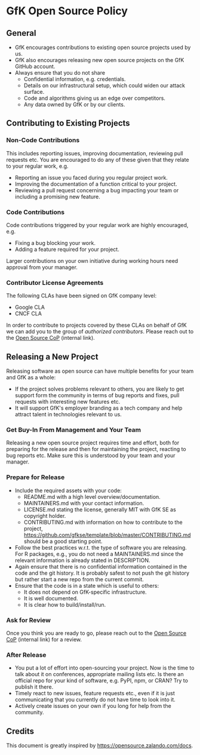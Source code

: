 # GfK Open Source Policy

## General

-   GfK encourages contributions to existing open source projects used by us.
-   GfK also encourages releasing new open source projects on the GfK GitHub account.
-   Always ensure that you do not share
    -   Confidential information, e.g. credentials.
    -   Details on our infrastructural setup, which could widen our attack surface.
    -   Code and algorithms giving us an edge over competitors.
    -   Any data owned by GfK or by our clients.

## Contributing to Existing Projects

### Non-Code Contributions

This includes reporting issues, improving documentation, reviewing pull requests etc. You are encouraged to do any of these given that they relate to your regular work, e.g.

-   Reporting an issue you faced during you regular project work.
-   Improving the documentation of a function critical to your project.
-   Reviewing a pull request concerning a bug impacting your team or including a promising new feature.

### Code Contributions

Code contributions triggered by your regular work are highly encouraged, e.g.

-   Fixing a bug blocking your work.
-   Adding a feature required for your project.

Larger contributions on your own initiative during working hours need approval from your manager.

### Contributor License Agreements

The following CLAs have been signed on GfK company level:

- Google CLA
- CNCF CLA

In order to contribute to projects covered by these CLAs on behalf of GfK we can add you to the group of _authorized contributors_. Please reach out to the [Open Source CoP](https://teams.microsoft.com/l/team/19%3a3750f2603cd245c69b72915c9f002335%40thread.tacv2/conversations?groupId=7bb77e08-5b4b-4e49-aca3-b594498deaf0&tenantId=60f3f635-a520-4eb7-a859-dbc5572fc839) (internal link).

## Releasing a New Project

Releasing software as open source can have multiple benefits for your team and GfK as a whole:

-   If the project solves problems relevant to others, you are likely to get support form the community in terms of bug reports and fixes, pull requests with interesting new features etc.
-   It will support GfK's employer branding as a tech company and help attract talent in technologies relevant to us.

### Get Buy-In From Management and Your Team

Releasing a new open source project requires time and effort, both for preparing for the release and then for maintaining the project, reacting to bug reports etc. Make sure this is understood by your team and your manager.

### Prepare for Release

-   Include the required assets with your code:
    -   README.md with a high level overview/documentation.
    -   MAINTAINERS.md with your contact information.
    -   LICENSE.md stating the license, generally MIT with GfK SE as copyright holder.
    -   CONTRIBUTING.md with information on how to contribute to the project, <https://github.com/gfkse/template/blob/master/CONTRIBUTING.md> should be a good starting point.
-   Follow the best practices w.r.t. the type of software you are releasing. For R packages, e.g., you do not need a MAINTAINERS.md since the relevant information is already stated in DESCRIPTION.
-   Again ensure that there is no confidential information contained in the code and the git history. It is probably safest to not push the git history but rather start a new repo from the current commit.
-   Ensure that the code is in a state which is useful to others:
    -   It does not depend on GfK-specific infrastructure.
    -   It is well documented.
    -   It is clear how to build/install/run.

### Ask for Review

Once you think you are ready to go, please reach out to the [Open Source CoP](https://teams.microsoft.com/l/team/19%3a3750f2603cd245c69b72915c9f002335%40thread.tacv2/conversations?groupId=7bb77e08-5b4b-4e49-aca3-b594498deaf0&tenantId=60f3f635-a520-4eb7-a859-dbc5572fc839) (internal link) for a review.

### After Release

-   You put a lot of effort into open-sourcing your project. Now is the time to talk about it on conferences, appropriate mailing lists etc. Is there an official repo for your kind of software, e.g. PyPI, npm, or CRAN? Try to publish it there.
-   Timely react to new issues, feature requests etc., even if it is just communicating that you currently do not have time to look into it.
-   Actively create issues on your own if you long for help from the community.

## Credits
This document is greatly inspired by <https://opensource.zalando.com/docs>.
